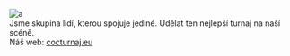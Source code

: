 ![a](https://raw.githubusercontent.com/eventparadise/.github/main/clashofczechoslovakiasmall.png)  
Jsme skupina lidí, kterou spojuje jediné. Udělat ten nejlepší turnaj na naší scéně.  
Náš web: [cocturnaj.eu](https://cocturnaj.eu/)

